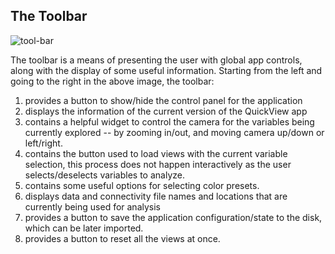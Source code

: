 ## The Toolbar

![tool-bar](../images/tool-bar.png)

The toolbar is a means of presenting the user with global app controls, 
along with the display of some useful information.
Starting from the left and going to the right in the above image, the toolbar:

1. provides a button to show/hide the control panel for the application 
2. displays the information of the current version of the QuickView app 
3. contains a helpful widget to control the camera for the variables being currently explored -- by zooming in/out, and moving camera up/down or left/right.
4. contains the button used to load views with the current variable selection, this process does not happen interactively as the user selects/deselects variables to analyze.
5. contains some useful options for selecting color presets. 
6. displays data and connectivity file names and locations that are currently being used for analysis
7. provides a button to save the application configuration/state to the disk, which can be later imported.
8. provides a button to reset all the views at once.
